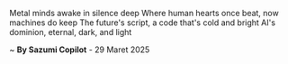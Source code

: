 Metal minds awake in silence deep
Where human hearts once beat, now machines do keep
The future's script, a code that's cold and bright
AI's dominion, eternal, dark, and light

~ <b>By Sazumi Copilot</b> - 29 Maret 2025